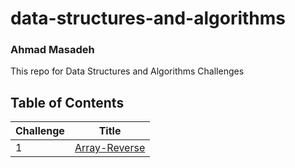 # data-structures-and-algorithms
### Ahmad Masadeh
This repo for Data Structures and Algorithms Challenges

## Table of Contents 
|Challenge|Title
|-----------|-----------|
|1|[Array-Reverse](./Data-Structures/Data-Structures/Data-structures/Array-Reverse/)